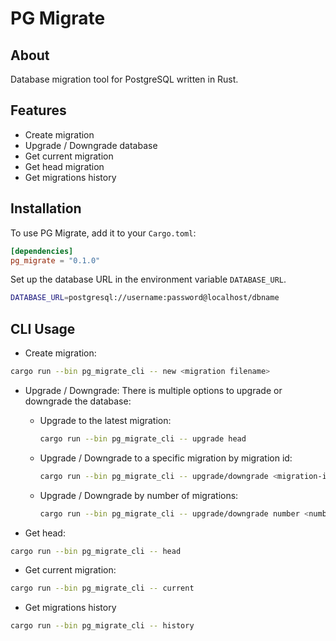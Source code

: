 # PG Migrate

## About
Database migration tool for PostgreSQL written in Rust.

## Features
- Create migration
- Upgrade / Downgrade database
- Get current migration
- Get head migration
- Get migrations history

## Installation

To use PG Migrate, add it to your `Cargo.toml`:

```toml
[dependencies]
pg_migrate = "0.1.0"
```

Set up the database URL in the environment variable `DATABASE_URL`.

```bash
DATABASE_URL=postgresql://username:password@localhost/dbname
```

## CLI Usage

- Create migration:
```bash
cargo run --bin pg_migrate_cli -- new <migration filename>
```

- Upgrade / Downgrade:
There is multiple options to upgrade or downgrade the database:
  - Upgrade to the latest migration:
    ```bash
    cargo run --bin pg_migrate_cli -- upgrade head
    ```
  - Upgrade / Downgrade to a specific migration by migration id:
    ```bash
    cargo run --bin pg_migrate_cli -- upgrade/downgrade <migration-id>
    ```
  - Upgrade / Downgrade by number of migrations:
    ```bash
    cargo run --bin pg_migrate_cli -- upgrade/downgrade number <number>
    ```

- Get head:
```bash
cargo run --bin pg_migrate_cli -- head
```

- Get current migration:
```bash
cargo run --bin pg_migrate_cli -- current
```

- Get migrations history
```bash
cargo run --bin pg_migrate_cli -- history
```

